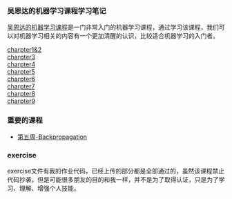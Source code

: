 ### 吴恩达的机器学习课程学习笔记

[吴恩达的机器学习课程](https://www.coursera.org/learn/machine-learning)是一门非常入门的机器学习课程，通过学习该课程，我们可以对机器学习相关的内容有一个更加清醒的认识，比较适合机器学习的入门者。

[charpter1&2](charpter1&2.md)    
[charpter3](charpter3.md)  
[charpter4](charpter4.md)   
[charpter5](charpter5.md)  
[charpter6](charpter6.md)  
[charpter7](charpter7.md)  
[charpter8](charpter8.md)  
[charpter9](charpter9.md)  


### 重要的课程

* [第五周-Backpropagation](https://www.coursera.org/learn/machine-learning/lecture/1z9WW/backpropagation-algorithm)

### exercise

exercise文件有我的作业代码，已经上传的部分都是全部通过的，虽然该课程禁止代码抄袭，但是可能很多朋友的目的和我一样，并不是为了取得认证，只是为了学习、理解、增强个人技能。

